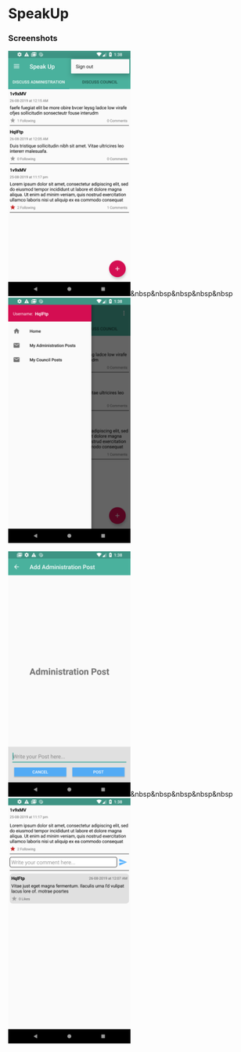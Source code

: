 # SpeakUp

### Screenshots

<img src="Screenshots/Screenshot_1566763683.png" width="250">&nbsp&nbsp&nbsp&nbsp&nbsp<img src="Screenshots/Screenshot_1566763693.png" width="250">

<img src="Screenshots/Screenshot_1566763706.png" width="250">&nbsp&nbsp&nbsp&nbsp&nbsp<img src="Screenshots/Screenshot_1566763720.png" width="250">
